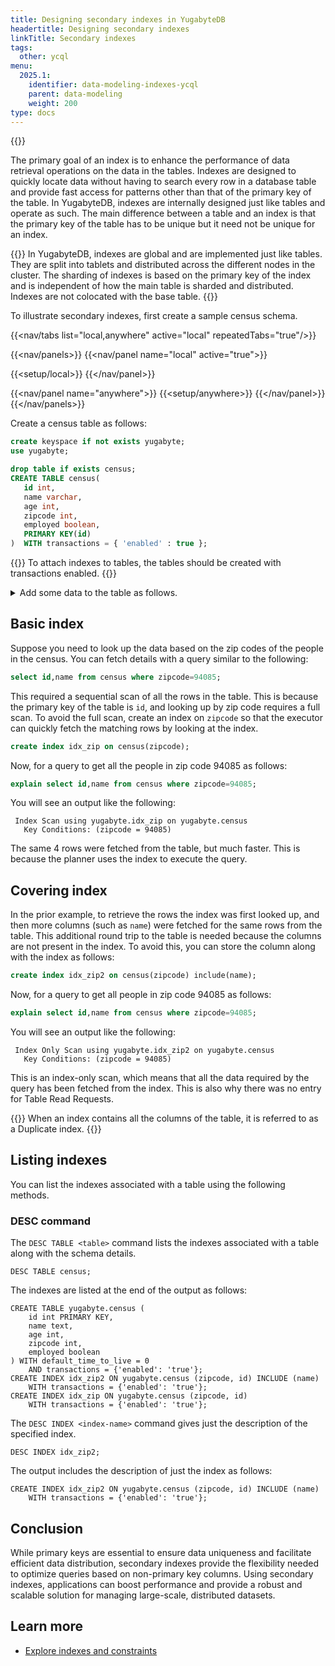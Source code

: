 ```yaml
---
title: Designing secondary indexes in YugabyteDB
headertitle: Designing secondary indexes
linkTitle: Secondary indexes
tags:
  other: ycql
menu:
  2025.1:
    identifier: data-modeling-indexes-ycql
    parent: data-modeling
    weight: 200
type: docs
---
```


{{<api-tabs>}}

The primary goal of an index is to enhance the performance of data retrieval operations on the data in the tables. Indexes are designed to quickly locate data without having to search every row in a database table and provide fast access for patterns other than that of the primary key of the table. In YugabyteDB, indexes are internally designed just like tables and operate as such. The main difference between a table and an index is that the primary key of the table has to be unique but it need not be unique for an index.

{{<note>}}
In YugabyteDB, indexes are global and are implemented just like tables. They are split into tablets and distributed across the different nodes in the cluster. The sharding of indexes is based on the primary key of the index and is independent of how the main table is sharded and distributed. Indexes are not colocated with the base table.
{{</note>}}

To illustrate secondary indexes, first create a sample census schema.

<!-- begin: nav tabs -->
{{<nav/tabs list="local,anywhere" active="local" repeatedTabs="true"/>}}

{{<nav/panels>}}
{{<nav/panel name="local" active="true">}}
<!-- local cluster setup instructions -->
{{<setup/local>}}
{{</nav/panel>}}

{{<nav/panel name="anywhere">}} {{<setup/anywhere>}} {{</nav/panel>}}
{{</nav/panels>}}
<!-- end: nav tabs -->

Create a census table as follows:

```sql
create keyspace if not exists yugabyte;
use yugabyte;

drop table if exists census;
CREATE TABLE census(
   id int,
   name varchar,
   age int,
   zipcode int,
   employed boolean,
   PRIMARY KEY(id)
)  WITH transactions = { 'enabled' : true };
```

{{<warning>}}
To attach indexes to tables, the tables should be created with transactions enabled.
{{</warning>}}

<details> <summary>Add some data to the table as follows.</summary>

```sql
INSERT INTO census (id,name,age,zipcode,employed) VALUES (1,'Zachary',55,94085,True);
INSERT INTO census (id,name,age,zipcode,employed) VALUES (2,'James',56,94085,False);
INSERT INTO census (id,name,age,zipcode,employed) VALUES (3,'Kimberly',50,94084,False);
INSERT INTO census (id,name,age,zipcode,employed) VALUES (4,'Edward',56,94085,True);
INSERT INTO census (id,name,age,zipcode,employed) VALUES (5,'Barry',56,94084,False);
INSERT INTO census (id,name,age,zipcode,employed) VALUES (6,'Tyler',45,94084,False);
INSERT INTO census (id,name,age,zipcode,employed) VALUES (7,'James',47,94085,False);
INSERT INTO census (id,name,age,zipcode,employed) VALUES (8,'Sarah',52,94084,True);
INSERT INTO census (id,name,age,zipcode,employed) VALUES (9,'James',59,94084,False);
INSERT INTO census (id,name,age,zipcode,employed) VALUES (10,'Diane',51,94083,False);
```

</details>

## Basic index

Suppose you need to look up the data based on the zip codes of the people in the census. You can fetch details with a query similar to the following:

```sql
select id,name from census where zipcode=94085;
```

This required a sequential scan of all the rows in the table. This is because the primary key of the table is `id`, and looking up by zip code requires a full scan. To avoid the full scan, create an index on `zipcode` so that the executor can quickly fetch the matching rows by looking at the index.

```sql
create index idx_zip on census(zipcode);
```

Now, for a query to get all the people in zip code 94085 as follows:

```sql
explain select id,name from census where zipcode=94085;
```

You will see an output like the following:

```yaml{.nocopy}
 Index Scan using yugabyte.idx_zip on yugabyte.census
   Key Conditions: (zipcode = 94085)
```

The same 4 rows were fetched from the table, but much faster. This is because the planner uses the index to execute the query.

## Covering index

In the prior example, to retrieve the rows the index was first looked up, and then more columns (such as `name`) were fetched for the same rows from the table. This additional round trip to the table is needed because the columns are not present in the index. To avoid this, you can store the column along with the index as follows:

```sql
create index idx_zip2 on census(zipcode) include(name);
```

Now, for a query to get all people in zip code 94085 as follows:

```sql
explain select id,name from census where zipcode=94085;
```

You will see an output like the following:

```yaml{.nocopy}
 Index Only Scan using yugabyte.idx_zip2 on yugabyte.census
   Key Conditions: (zipcode = 94085)
```

This is an index-only scan, which means that all the data required by the query has been fetched from the index. This is also why there was no entry for Table Read Requests.

{{<tip>}}
When an index contains all the columns of the table, it is referred to as a Duplicate index.
{{</tip>}}

## Listing indexes

You can list the indexes associated with a table using the following methods.

### DESC command

The `DESC TABLE <table>` command lists the indexes associated with a table along with the schema details.

```cql
DESC TABLE census;
```

The indexes are listed at the end of the output as follows:

```cql{.nocopy}
CREATE TABLE yugabyte.census (
    id int PRIMARY KEY,
    name text,
    age int,
    zipcode int,
    employed boolean
) WITH default_time_to_live = 0
    AND transactions = {'enabled': 'true'};
CREATE INDEX idx_zip2 ON yugabyte.census (zipcode, id) INCLUDE (name)
    WITH transactions = {'enabled': 'true'};
CREATE INDEX idx_zip ON yugabyte.census (zipcode, id)
    WITH transactions = {'enabled': 'true'};
```

The `DESC INDEX <index-name>` command gives just the description of the specified index.

```cql
DESC INDEX idx_zip2;
```

The output includes the description of just the index as follows:

```cql{.nocopy}
CREATE INDEX idx_zip2 ON yugabyte.census (zipcode, id) INCLUDE (name)
    WITH transactions = {'enabled': 'true'};
```

## Conclusion

While primary keys are essential to ensure data uniqueness and facilitate efficient data distribution, secondary indexes provide the flexibility needed to optimize queries based on non-primary key columns. Using secondary indexes, applications can boost performance and provide a robust and scalable solution for managing large-scale, distributed datasets.

## Learn more

- [Explore indexes and constraints](../../../explore/ycql-language/indexes-constraints/)
